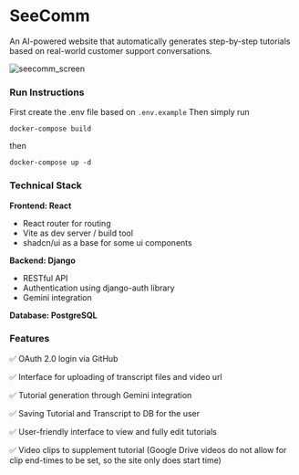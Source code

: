 # SeeComm

An AI-powered website that automatically generates step-by-step tutorials based on real-world customer support conversations.


![seecomm_screen](https://github.com/user-attachments/assets/0257f70b-d50d-4248-ae7c-93fb9acea91a)

### Run Instructions

First create the .env file based on `.env.example`
Then simply run 

    docker-compose build

then 

    docker-compose up -d
    
### Technical Stack

**Frontend: React**

 - React router for routing
 - Vite as dev server / build tool
 - shadcn/ui as a base for some ui components
 
**Backend: Django**

 - RESTful API
 - Authentication using django-auth library
 - Gemini integration

**Database: PostgreSQL**

### Features

✅ OAuth 2.0 login via GitHub

✅ Interface for uploading of transcript files and video url

✅ Tutorial generation through Gemini integration

✅ Saving Tutorial and Transcript to DB for the user

✅ User-friendly interface to view and fully edit tutorials

✅ Video clips to supplement tutorial (Google Drive videos do not allow for clip end-times to be set, so the site only does start time)
